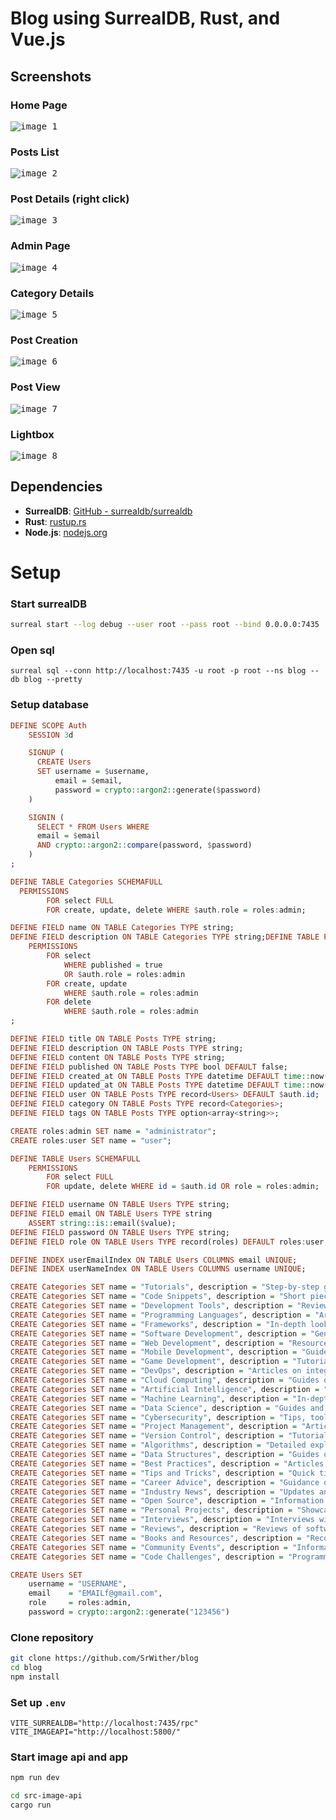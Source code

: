 # Blog using SurrealDB, Rust, and Vue.js

## Screenshots

### Home Page
<kbd>
  <img src="https://github.com/SrWither/blog/assets/59105868/f92520ce-5279-4b67-8d35-43aebe600d5e" alt="image 1">
</kbd>

### Posts List
<kbd>
  <img src="https://github.com/SrWither/blog/assets/59105868/e577edac-63f2-47c3-9ae8-3f3f81bf52e9" alt="image 2">
</kbd>

### Post Details (right click)
<kbd>
  <img src="https://github.com/SrWither/blog/assets/59105868/2e44bb5a-ef0d-480c-b94d-d098e4a85868" alt="image 3">
</kbd>

### Admin Page
<kbd>
  <img src="https://github.com/SrWither/blog/assets/59105868/fef9b45a-3a73-4f41-adc6-01f19e402731" alt="image 4">
</kbd>

### Category Details
<kbd>
  <img src="https://github.com/SrWither/blog/assets/59105868/db4ff811-8cac-47dc-9ccb-70969209cbca" alt="image 5">
</kbd>

### Post Creation
<kbd>
  <img src="https://github.com/SrWither/blog/assets/59105868/bf1c9c89-dd67-4f8d-960a-5cc633548788" alt="image 6">
</kbd>

### Post View
<kbd>
  <img src="https://github.com/SrWither/blog/assets/59105868/7744404e-3ec8-40b6-91a9-4b50fe6f4b50" alt="image 7">
</kbd>

### Lightbox
<kbd>
  <img src="https://github.com/SrWither/blog/assets/59105868/052debad-391c-4f0f-88fe-6341dcac238a" alt="image 8">
</kbd>

## Dependencies

- **SurrealDB**: [GitHub - surrealdb/surrealdb](https://github.com/surrealdb/surrealdb/)
- **Rust**: [rustup.rs](https://rustup.rs/)
- **Node.js**: [nodejs.org](https://nodejs.org/en)


# Setup
### Start surrealDB
```sh
surreal start --log debug --user root --pass root --bind 0.0.0.0:7435  memory
```
### Open sql
```
surreal sql --conn http://localhost:7435 -u root -p root --ns blog --db blog --pretty
```
### Setup database
```hs
DEFINE SCOPE Auth
    SESSION 3d

    SIGNUP (
      CREATE Users
      SET username = $username,
          email = $email,
          password = crypto::argon2::generate($password)
    )

    SIGNIN (
      SELECT * FROM Users WHERE
      email = $email
      AND crypto::argon2::compare(password, $password)
    )
;

DEFINE TABLE Categories SCHEMAFULL
  PERMISSIONS
        FOR select FULL
        FOR create, update, delete WHERE $auth.role = roles:admin;

DEFINE FIELD name ON TABLE Categories TYPE string;
DEFINE FIELD description ON TABLE Categories TYPE string;DEFINE TABLE Posts SCHEMALESS
    PERMISSIONS
        FOR select
            WHERE published = true
            OR $auth.role = roles:admin
        FOR create, update
            WHERE $auth.role = roles:admin
        FOR delete
            WHERE $auth.role = roles:admin
;

DEFINE FIELD title ON TABLE Posts TYPE string;
DEFINE FIELD description ON TABLE Posts TYPE string;
DEFINE FIELD content ON TABLE Posts TYPE string;
DEFINE FIELD published ON TABLE Posts TYPE bool DEFAULT false;
DEFINE FIELD created_at ON TABLE Posts TYPE datetime DEFAULT time::now();
DEFINE FIELD updated_at ON TABLE Posts TYPE datetime DEFAULT time::now() VALUE time::now();
DEFINE FIELD user ON TABLE Posts TYPE record<Users> DEFAULT $auth.id;
DEFINE FIELD category ON TABLE Posts TYPE record<Categories>;
DEFINE FIELD tags ON TABLE Posts TYPE option<array<string>>;

CREATE roles:admin SET name = "administrator";
CREATE roles:user SET name = "user";

DEFINE TABLE Users SCHEMAFULL
    PERMISSIONS
        FOR select FULL
        FOR update, delete WHERE id = $auth.id OR role = roles:admin;

DEFINE FIELD username ON TABLE Users TYPE string;
DEFINE FIELD email ON TABLE Users TYPE string
    ASSERT string::is::email($value);
DEFINE FIELD password ON TABLE Users TYPE string;
DEFINE FIELD role ON TABLE Users TYPE record(roles) DEFAULT roles:user;

DEFINE INDEX userEmailIndex ON TABLE Users COLUMNS email UNIQUE;
DEFINE INDEX userNameIndex ON TABLE Users COLUMNS username UNIQUE;
```
```hs
CREATE Categories SET name = "Tutorials", description = "Step-by-step guides on various programming topics, from beginner to advanced levels.";
CREATE Categories SET name = "Code Snippets", description = "Short pieces of reusable code for common tasks and problems, ready to be integrated into your projects.";
CREATE Categories SET name = "Development Tools", description = "Reviews and tutorials on tools that enhance productivity, such as IDEs, debuggers, and code editors.";
CREATE Categories SET name = "Programming Languages", description = "Articles and guides on different programming languages, including their syntax, features, and best use cases.";
CREATE Categories SET name = "Frameworks", description = "In-depth looks at popular frameworks for web, mobile, and desktop development, including usage examples and best practices.";
CREATE Categories SET name = "Software Development", description = "General articles on software development methodologies, best practices, and the software lifecycle.";
CREATE Categories SET name = "Web Development", description = "Resources and tutorials focused on building websites and web applications, including front-end and back-end development.";
CREATE Categories SET name = "Mobile Development", description = "Guides and tips for developing mobile applications for iOS, Android, and cross-platform solutions.";
CREATE Categories SET name = "Game Development", description = "Tutorials, tips, and resources for creating video games, including graphics, physics, and user interaction.";
CREATE Categories SET name = "DevOps", description = "Articles on integrating development and operations, including CI/CD pipelines, automation, and monitoring.";
CREATE Categories SET name = "Cloud Computing", description = "Guides on leveraging cloud services for development, including infrastructure as a service (IaaS), platform as a service (PaaS), and software as a service (SaaS).";
CREATE Categories SET name = "Artificial Intelligence", description = "Articles and tutorials on AI concepts, tools, and applications, from machine learning to neural networks.";
CREATE Categories SET name = "Machine Learning", description = "In-depth resources on machine learning algorithms, tools, and real-world applications.";
CREATE Categories SET name = "Data Science", description = "Guides and tutorials on data analysis, visualization, and interpretation using various data science tools and techniques.";
CREATE Categories SET name = "Cybersecurity", description = "Tips, tools, and best practices for securing software, systems, and networks against cyber threats.";
CREATE Categories SET name = "Project Management", description = "Articles on managing software projects, including methodologies like Agile, Scrum, and Kanban.";
CREATE Categories SET name = "Version Control", description = "Tutorials on using version control systems like Git, including branching strategies, collaboration tips, and workflow integration.";
CREATE Categories SET name = "Algorithms", description = "Detailed explanations and implementations of common algorithms, along with their use cases and performance considerations.";
CREATE Categories SET name = "Data Structures", description = "Guides on various data structures, their implementations, and their applications in software development.";
CREATE Categories SET name = "Best Practices", description = "Articles on best practices in coding, design patterns, and maintaining code quality and readability.";
CREATE Categories SET name = "Tips and Tricks", description = "Quick tips and shortcuts to improve efficiency and effectiveness in programming and development.";
CREATE Categories SET name = "Career Advice", description = "Guidance on building a career in software development, including job search tips, resume writing, and interview preparation.";
CREATE Categories SET name = "Industry News", description = "Updates and commentary on the latest trends, technologies, and events in the software development industry.";
CREATE Categories SET name = "Open Source", description = "Information on contributing to and benefiting from open-source projects, including popular open-source tools and libraries.";
CREATE Categories SET name = "Personal Projects", description = "Showcases and case studies of personal projects, including the development process, challenges faced, and solutions implemented.";
CREATE Categories SET name = "Interviews", description = "Interviews with industry experts, developers, and thought leaders, sharing their insights and experiences.";
CREATE Categories SET name = "Reviews", description = "Reviews of software, tools, books, and other resources relevant to programmers and developers.";
CREATE Categories SET name = "Books and Resources", description = "Recommendations and reviews of books, online courses, and other educational resources for developers.";
CREATE Categories SET name = "Community Events", description = "Information on upcoming conferences, meetups, hackathons, and other events in the developer community.";
CREATE Categories SET name = "Code Challenges", description = "Programming challenges and puzzles to test and improve coding skills, along with solutions and explanations.";
```
```hs
CREATE Users SET 
    username = "USERNAME",
    email    = "EMAILf@gmail.com",
    role     = roles:admin,
    password = crypto::argon2::generate("123456")
```

### Clone repository
```sh
git clone https://github.com/SrWither/blog
cd blog
npm install
```

### Set up `.env`
```env
VITE_SURREALDB="http://localhost:7435/rpc"
VITE_IMAGEAPI="http://localhost:5800/"
```

### Start image api and app
```sh
npm run dev
```
```sh
cd src-image-api
cargo run
```
